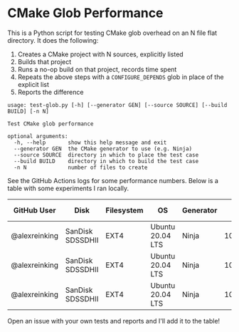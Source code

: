 # CMake Glob Performance

This is a Python script for testing CMake glob overhead on an N
file flat directory. It does the following:

1. Creates a CMake project with N sources, explicitly listed
2. Builds that project
3. Runs a no-op build on that project, records time spent
4. Repeats the above steps with a `CONFIGURE_DEPENDS` glob in
   place of the explicit list
5. Reports the difference

```shell
usage: test-glob.py [-h] [--generator GEN] [--source SOURCE] [--build BUILD] [-n N]

Test CMake glob performance

optional arguments:
  -h, --help       show this help message and exit
  --generator GEN  the CMake generator to use (e.g. Ninja)
  --source SOURCE  directory in which to place the test case
  --build BUILD    directory in which to build the test case
  -n N             number of files to create
```

See the GitHub Actions logs for some performance numbers. Below is a table
with some experiments I ran locally.

| GitHub User   | Disk             | Filesystem | OS               | Generator | N      | Time (s) |
| ------------- | ---------------- | ---------- | ---------------- | --------- | ------ | -------- |
| @alexreinking | SanDisk SDSSDHII | EXT4       | Ubuntu 20.04 LTS | Ninja     | 1000   | 0.0162   |
| @alexreinking | SanDisk SDSSDHII | EXT4       | Ubuntu 20.04 LTS | Ninja     | 10000  | 0.0594   |
| @alexreinking | SanDisk SDSSDHII | EXT4       | Ubuntu 20.04 LTS | Ninja     | 100000 | 0.4383   |

Open an issue with your own tests and reports and I'll add it to the table!

